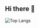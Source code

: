 ## Hi there 👋
![Top Langs](https://github-readme-stats.vercel.app/api/top-langs/?username=lanyunseven)
